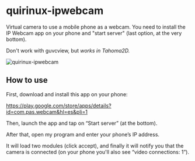 # quirinux-ipwebcam

Virtual camera to use a mobile phone as a webcam. You need to install the IP Webcam app on your phone and "start server" (last option, at the very bottom).

Don't work with guvcview, but *works in Tahoma2D.*


![quirinux-ipwebcam](https://github.com/user-attachments/assets/be828af2-e0d5-478f-bd0a-f8bec9315ec6)



## How to use

First, download and install this app on your phone:

https://play.google.com/store/apps/details?id=com.pas.webcam&hl=es&pli=1

Then, launch the app and tap on “Start server” (at the bottom).

After that, open my program and enter your phone’s IP address.

It will load two modules (click accept), and finally it will notify you that the camera is connected (on your phone you'll also see “video connections: 1”).
